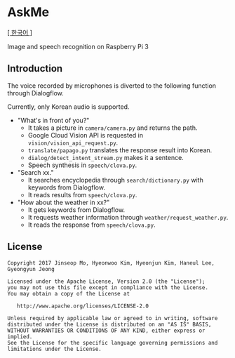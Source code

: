 # AskMe
[\[ 한국어 \]](https://github.com/makethemo/AskMe/blob/develop/README-ko.md)

Image and speech recognition on Raspberry Pi 3

## Introduction

The voice recorded by microphones is diverted to the following function through Dialogflow.

Currently, only Korean audio is supported.

- "What's in front of you?"
  - It takes a picture in `camera/camera.py` and returns the path.
  - Google Cloud Vision API is requested in `vision/vision_api_request.py`.
  - `translate/papago.py` translates the response result into Korean.
  - `dialog/detect_intent_stream.py` makes it a sentence.
  - Speech synthesis in `speech/clova.py`.
- "Search xx."
  - It searches encyclopedia through `search/dictionary.py` with keywords from Dialogflow.
  - It reads results from `speech/clova.py`.
- "How about the weather in xx?"
  - It gets keywords from Dialogflow.
  - It requests weather information through `weather/request_weather.py`.
  - It reads the response from `speech/clova.py`.

## License
```
Copyright 2017 Jinseop Mo, Hyeonwoo Kim, Hyeonjun Kim, Haneul Lee, Gyeongyun Jeong

Licensed under the Apache License, Version 2.0 (the "License");
you may not use this file except in compliance with the License.
You may obtain a copy of the License at

   http://www.apache.org/licenses/LICENSE-2.0

Unless required by applicable law or agreed to in writing, software
distributed under the License is distributed on an "AS IS" BASIS,
WITHOUT WARRANTIES OR CONDITIONS OF ANY KIND, either express or implied.
See the License for the specific language governing permissions and
limitations under the License.
```
